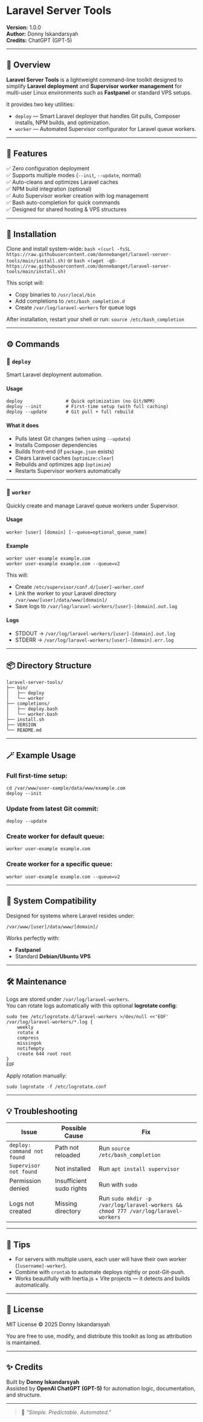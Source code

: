 # Laravel Server Tools

**Version:** 1.0.0  
**Author:** Donny Iskandarsyah  
**Credits:** ChatGPT (GPT-5)

---

## 🧩 Overview

**Laravel Server Tools** is a lightweight command-line toolkit designed to simplify **Laravel deployment** and **Supervisor worker management** for multi-user Linux environments such as **Fastpanel** or standard VPS setups.

It provides two key utilities:

- `deploy` — Smart Laravel deployer that handles Git pulls, Composer installs, NPM builds, and optimization.  
- `worker` — Automated Supervisor configurator for Laravel queue workers.

---

## 🚀 Features

✅ Zero configuration deployment  
✅ Supports multiple modes (`--init`, `--update`, normal)  
✅ Auto-cleans and optimizes Laravel caches  
✅ NPM build integration (optional)  
✅ Auto Supervisor worker creation with log management  
✅ Bash auto-completion for quick commands  
✅ Designed for shared hosting & VPS structures  

---

## 🧰 Installation

Clone and install system-wide:
	```
    bash <(curl -fsSL https://raw.githubusercontent.com/donnebanget/laravel-server-tools/main/install.sh)
	```
    or
	```
    bash <(wget -qO- https://raw.githubusercontent.com/donnebanget/laravel-server-tools/main/install.sh)
	```
	
This script will:
- Copy binaries to `/usr/local/bin`
- Add completions to `/etc/bash_completion.d`
- Create `/var/log/laravel-workers` for queue logs

After installation, restart your shell or run:
	```
    source /etc/bash_completion
	```

---

## ⚙️ Commands

### 🔹 `deploy`

Smart Laravel deployment automation.

#### Usage

    deploy                # Quick optimization (no Git/NPM)
    deploy --init         # First-time setup (with full caching)
    deploy --update       # Git pull + full rebuild

#### What it does

- Pulls latest Git changes (when using `--update`)
- Installs Composer dependencies
- Builds front-end (if `package.json` exists)
- Clears Laravel caches (`optimize:clear`)
- Rebuilds and optimizes app (`optimize`)
- Restarts Supervisor workers automatically

---

### 🔹 `worker`

Quickly create and manage Laravel queue workers under Supervisor.

#### Usage

    worker [user] [domain] [--queue=optional_queue_name]

#### Example

    worker user-example example.com
    worker user-example example.com --queue=v2

This will:
- Create `/etc/supervisor/conf.d/[user]-worker.conf`
- Link the worker to your Laravel directory `/var/www/[user]/data/www/[domain]/`
- Save logs to `/var/log/laravel-workers/[user]-[domain].out.log`

#### Logs

- STDOUT → `/var/log/laravel-workers/[user]-[domain].out.log`  
- STDERR → `/var/log/laravel-workers/[user]-[domain].err.log`

---

## 📦 Directory Structure

    laravel-server-tools/
    ├── bin/
    │   ├── deploy
    │   └── worker
    ├── completions/
    │   ├── deploy.bash
    │   └── worker.bash
    ├── install.sh
    ├── VERSION
    └── README.md

---

## 🪄 Example Usage

### Full first-time setup:

    cd /var/www/user-xample/data/www/example.com
    deploy --init

### Update from latest Git commit:

    deploy --update

### Create worker for default queue:

    worker user-example example.com

### Create worker for a specific queue:

    worker user-example example.com --queue=v2

---

## 🧾 System Compatibility

Designed for systems where Laravel resides under:

    /var/www/[user]/data/www/[domain]/

Works perfectly with:
- **Fastpanel**
- Standard **Debian/Ubuntu VPS**

---

## 🛠 Maintenance

Logs are stored under `/var/log/laravel-workers`.  
You can rotate logs automatically with this optional **logrotate config**:

    sudo tee /etc/logrotate.d/laravel-workers >/dev/null <<'EOF'
    /var/log/laravel-workers/*.log {
        weekly
        rotate 4
        compress
        missingok
        notifempty
        create 644 root root
    }
    EOF

Apply rotation manually:

    sudo logrotate -f /etc/logrotate.conf

---

## 💡 Troubleshooting

| Issue | Possible Cause | Fix |
|-------|----------------|-----|
| `deploy: command not found` | Path not reloaded | Run `source /etc/bash_completion` |
| `Supervisor not found` | Not installed | Run `apt install supervisor` |
| Permission denied | Insufficient sudo rights | Run with `sudo` |
| Logs not created | Missing directory | Run `sudo mkdir -p /var/log/laravel-workers && chmod 777 /var/log/laravel-workers` |

---

## 🧠 Tips

- For servers with multiple users, each user will have their own worker (`[username]-worker`).
- Combine with `crontab` to automate deploys nightly or post-Git-push.
- Works beautifully with Inertia.js + Vite projects — it detects and builds automatically.

---

## 🧾 License

MIT License © 2025 Donny Iskandarsyah

You are free to use, modify, and distribute this toolkit as long as attribution is maintained.

---

## ✨ Credits

Built by **Donny Iskandarsyah**  
Assisted by **OpenAI ChatGPT (GPT-5)** for automation logic, documentation, and structure.

---

> 💬 *"Simple. Predictable. Automated."*
